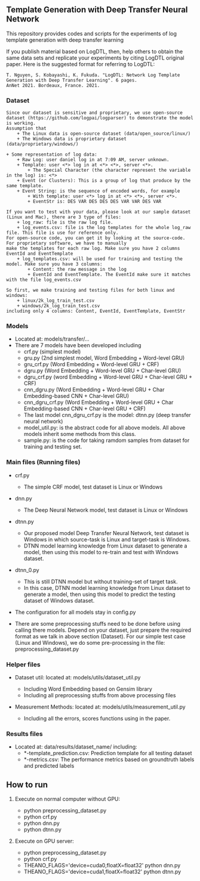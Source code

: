 ## Template Generation with Deep Transfer Neural Network
This repository provides codes and scripts for the experiments of log template generation with deep transfer learning

If you publish material based on LogDTL, then, help others to obtain the same data sets and replicate your experiments
by citing LogDTL original paper. Here is the suggested format for referring to LogDTL:

```code 
T. Nguyen, S. Kobayashi, K. Fukuda. "LogDTL: Network Log Template Generation with Deep Transfer Learning". 6 pages.
AnNet 2021. Bordeaux, France. 2021.
```



### Dataset 
```code 
Since our dataset is sensitive and proprietary, we use open-source dataset (https://github.com/logpai/logparser) to demonstrate the model is working. 
Assumption that
    + The Linux data is open-source dataset (data/open_source/linux/)
    + The Windows data is proprietary dataset (data/proprietary/windows/)

+ Some representation of log data:
    + Raw Log: user daniel log in at 7:09 AM, server unknown.
    + Template: user <*> log in at <*> <*>, server <*>.
        + The Special Character (the character represent the variable in the log) is: <*>
    + Event (or Clusters): This is a group of log that produce by the same template.
    + Event String: is the sequence of encoded words, for example
        + With template: user <*> log in at <*> <*>, server <*>.
        + EventStr is: DES VAR DES DES DES VAR VAR DES VAR 

If you want to test with your data, please look at our sample dataset (Linux and Mac), there are 3 type of files:
    + log_raw: file is the raw log file.
    + log_events.csv: file is the log templates for the whole log_raw file. This file is use for reference only. 
For open-source code, you can get it by looking at the source-code. For proprietary software, we have to manually 
make the templates for each raw log. Make sure you have 2 columns EventId and EventTemplate
    + log_templates.csv: will be used for training and testing the model. Make sure you have 3 columns: 
        + Content: the raw message in the log 
        + EventId and EventTemplate. The EventId make sure it matches with the file log_events.csv

So first, we make training and testing files for both linux and windows: 
    + linux/2k_log_train_test.csv
    + windows/2k_log_train_test.csv
including only 4 columns: Content, EventId, EventTemplate, EventStr
```

### Models
- Located at: models/transfer/...
- There are 7 models have been developed including
    + crf.py (simplest model)
    + gru.py (2nd simplest model, Word Embedding + Word-level GRU)
    + gru_crf.py (Word Embedding + Word-level GRU + CRF)
    + dgru.py (Word Embedding + Word-level GRU + Char-level GRU)
    + dgru_crf.py (word Embedding + Word-level GRU + Char-level GRU + CRF)
    + cnn_dgru.py (Word Embedding + Word-level GRU + Char Embedding-based CNN + Char-level GRU)
    + cnn_dgru_crf.py (Word Embedding + Word-level GRU + Char Embedding-based CNN + Char-level GRU + CRF)
    + The last model cnn_dgru_crf.py is the model: dtnn.py (deep transfer neural network)
    + model_util.py: is the abstract code for all above models. All above models inherit some methods from this class.
    + sample.py: is the code for taking ramdom samples from dataset for training and testing set.

### Main files (Running files)
- crf.py
    + The simple CRF model, test dataset is Linux or Windows 
- dnn.py
    + The Deep Neural Network model, test dataset is Linux or Windows
- dtnn.py
    + Our proposed model Deep Transfer Neural Network, test dataset is Windows in which source-task is Linux and 
      target-task is Windows.
    + DTNN model learning knowledge from Linux dataset to generate a model, then using this model to re-train and 
      test with Windows dataset.
- dtnn_0.py
    + This is still DTNN model but without training-set of target task. 
    + In this case, DTNN model learning knowledge from Linux dataset to generate a model, then using this model to 
      predict the testing dataset of Windows dataset. 

- The configuration for all models stay in config.py 

- There are some preprocessing stuffs need to be done before using calling there models. Depend on your dataset, 
  just prepare the required format as we talk in above section (Dataset). For our simple test case (Linux and 
  Windows), we do some pre-processing in the file: preprocessing_dataset.py


### Helper files 
- Dataset util: located at: models/utils/dataset_util.py
    + Including Word Embedding based on Gensim library 
    + Including all preprocessing stuffs from above processing files 

- Measurement Methods: located at: models/utils/measurement_util.py
    + Including all the errors, scores functions using in the paper.

### Results files
- Located at: data/results/dataset_name/ including: 
    + *-template_prediction.csv: Prediction template for all testing dataset
    + *-metrics.csv: The performance metrics based on groundtruth labels and predicted labels 

    
## How to run
1. Execute on normal computer without GPU:
    + python preprocessing_dataset.py
    + python crf.py
    + python dnn.py
    + python dtnn.py
   
2. Execute on GPU server:
    + python preprocessing_dataset.py
    + python crf.py  
    + THEANO_FLAGS='device=cuda0,floatX=float32' python dnn.py
    + THEANO_FLAGS='device=cuda1,floatX=float32' python dtnn.py



   
